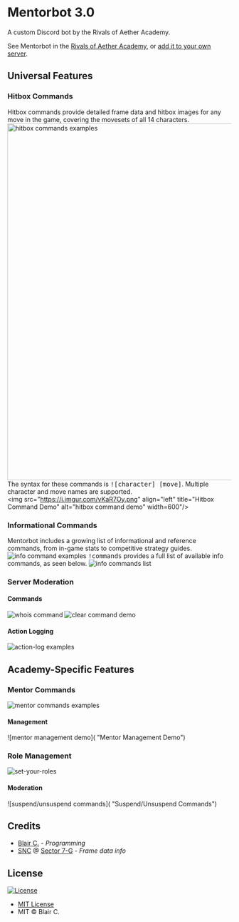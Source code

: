 # Mentorbot 3.0

A custom Discord bot by the Rivals of Aether Academy.

See Mentorbot in the [Rivals of Aether Academy](https://discord.me/mentor), or [add it to your own server](https://discordapp.com/api/oauth2/authorize?client_id=475596740368793600&permissions=264192&scope=bot).


## Universal Features

### Hitbox Commands
Hitbox commands provide detailed frame data and hitbox images for any move in the game, covering the movesets of all 14 characters.
<br />
<img src="https://i.imgur.com/ZMwQbvT.png" align="left"
title="Hitbox Commands" alt="hitbox commands examples" width="800"/>
<br clear="all"/>
The syntax for these commands is <kbd>![character] [move]</kbd>. Multiple character and move names are supported.
<br />
<img src="https://i.imgur.com/vKaR7Oy.png" align="left" 
title="Hitbox Command Demo" alt="hitbox command demo" width=600"/>
<br clear="all"/>

### Informational Commands
Mentorbot includes a growing list of informational and reference commands, from in-game stats to competitive strategy guides.
![info command examples](https://i.imgur.com/9EWyWUQ.png "Info Commands")
<kbd>!commands</kbd> provides a full list of available info commands, as seen below.
![info commands list](https://i.imgur.com/CP9TqoM.png "Info Commands List")

### Server Moderation
#### Commands
![whois command](https://i.imgur.com/so0HtFk.png "Whois Command")
![clear command demo](https://i.imgur.com/W0aTDBd.png "Clear Command Demo")
#### Action Logging
![action-log examples](https://i.imgur.com/8dbzh9X.png "Action-Log Examples")


## Academy-Specific Features

### Mentor Commands
![mentor commands examples](https://i.imgur.com/Xzg0na9.png "Mentor Commands")
#### Management
![mentor management demo]( "Mentor Management Demo")

### Role Management
![set-your-roles](https://i.imgur.com/fIjcHbz.png "Set-Your-Roles")
#### Moderation
![suspend/unsuspend commands]( "Suspend/Unsuspend Commands")


## Credits

* [Blair C.](https://github.com/blair-c) - *Programming*
* [SNC](https://twitter.com/SNC_Sector7G) @ [Sector 7-G](https://discord.gg/qgKqaPX) - *Frame data info*


## License

[![License](http://img.shields.io/:license-mit-blue.svg)](http://doge.mit-license.org)
* [MIT License](https://opensource.org/licenses/MIT)
* MIT © Blair C.
